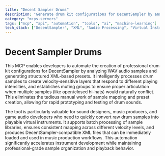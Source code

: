 ```yaml
---
title: "Decent Sampler Drums"
description: "Generate drum kit configurations for DecentSampler by analyzing WAV samples and creating XML presets with velocity layers and muting groups."
category: "mcps-servers"
tags: ["mcp", "api", "automation", "tools", "ai", "machine-learning"]
tech_stack: ["DecentSampler", "XML", "Audio Processing", "Virtual Instruments", "Sample Libraries"]
---
```


# Decent Sampler Drums

This MCP enables developers to automate the creation of professional drum kit configurations for DecentSampler by analyzing WAV audio samples and generating structured XML-based presets. It intelligently processes drum samples to create velocity-sensitive layers that respond to different playing intensities, and establishes muting groups to ensure proper articulation when multiple samples (like open/closed hi-hats) would naturally conflict. This eliminates the tedious manual work of sample mapping and preset creation, allowing for rapid prototyping and testing of drum sounds.

The tool is particularly valuable for sound designers, music producers, and game audio developers who need to quickly convert raw drum samples into playable virtual instruments. It supports batch processing of sample libraries, ensures consistent mapping across different velocity levels, and produces DecentSampler-compatible XML files that can be immediately loaded and used in music production workflows. This automation significantly accelerates instrument development while maintaining professional-grade sample organization and playback behavior.
